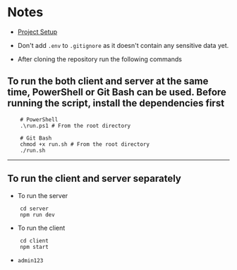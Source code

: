 # Notes

- [Project Setup](https://www.youtube.com/watch?v=w3vs4a03y3I)
- Don't add `.env` to `.gitignore` as it doesn't contain any sensitive data yet.

- After cloning the repository run the following commands

## To run the both client and server at the same time, PowerShell or Git Bash can be used. Before running the script, install the dependencies first

```shell
    # PowerShell
    .\run.ps1 # From the root directory
```

```shell
    # Git Bash
    chmod +x run.sh # From the root directory
    ./run.sh
```

---

## To run the client and server separately

- To run the server

```shell
    cd server
    npm run dev
```

- To run the client

```shell
    cd client
    npm start
```

- `admin123`
